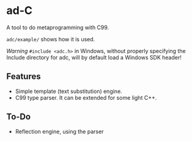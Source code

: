 ad-C
====

A tool to do metaprogramming with C99.

`adc/example/` shows how it is used.

_Warning_ `#include <adc.h>` in Windows, without properly specifying the Include directory for adc, will by default load a Windows SDK header!

Features
--------
- Simple template (text substitution) engine.
- C99 type parser. It can be extended for some light C++.

To-Do
-----
- Reflection engine, using the parser
